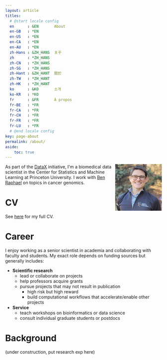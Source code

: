 ```yaml
---
layout: article
titles:
  # @start locale config
  en      : &EN       About
  en-GB   : *EN
  en-US   : *EN
  en-CA   : *EN
  en-AU   : *EN
  zh-Hans : &ZH_HANS  关于
  zh      : *ZH_HANS
  zh-CN   : *ZH_HANS
  zh-SG   : *ZH_HANS
  zh-Hant : &ZH_HANT  關於
  zh-TW   : *ZH_HANT
  zh-HK   : *ZH_HANT
  ko      : &KO       소개
  ko-KR   : *KO
  fr      : &FR       À propos
  fr-BE   : *FR
  fr-CA   : *FR
  fr-CH   : *FR
  fr-FR   : *FR
  fr-LU   : *FR
  # @end locale config
key: page-about
permalink: /about/
aside:
    toc: true
---
```


<img align="right" src="/pages/about/headshot.jpg" style="width:150px;height:150px;">

As part of the [DataX](https://www.princeton.edu/news/2019/02/27/datax-effort-jumpstarts-demonstration-data-science-project-princeton) initiative, I'm a biomedical data scientist in the Center for Statistics and Machine Learning at Princeton University. I work with [Ben Raphael](http://compbio.cs.brown.edu/) on topics in cancer genomics. 


# CV

See [here](/about/cv/) for my full CV.

# Career

I enjoy working as a senior scientist in academia and collaborating with faculty and students. My exact role depends on funding sources but generally includes:

- **Scientific research**
    - lead or collaborate on projects
    - help professors acquire grants
    - pursue projects that may not result in publication 
        - high risk but high reward
        - build computational workflows that accelerate/enable other projects
- **Service**
    - teach workshops on bioinformatics or data science
    - consult individual graduate students or postdocs


# Background

(under construction, put research exp here)
